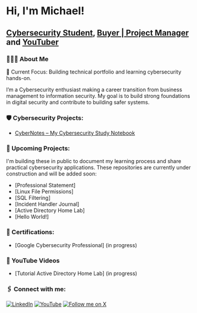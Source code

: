 <h1>Hi, I'm Michael! <br/></h1>

<h2><a href="https://github.com/MichaelLemosC/">Cybersecurity Student</a>, 
<a href="https://www.linkedin.com/in/michael-andre-lemos/">Buyer | Project Manager</a> and 
<a href="https://www.youtube.com/@michaellemosc">YouTuber</a></h2>

<h3>👨🏻‍💻 About Me</h3>
📅 Current Focus: Building technical portfolio and learning cybersecurity hands-on.

I’m a Cybersecurity enthusiast making a career transition from business management to information security. 
My goal is to build strong foundations in digital security and contribute to building safer systems.

<h3>🛡️ Cybersecurity Projects:</h3>

- [CyberNotes – My Cybersecurity Study Notebook](https://github.com/MichaelLemosC/CyberNotes-MichaelLemos)

<h3>🚧 Upcoming Projects:</h3>

I'm building these in public to document my learning process and share practical cybersecurity applications.
These repositories are currently under construction and will be added soon:

- [Professional Statement] <!--(https://github.com/MichaelLemosC/cybersecurity-portfolio/tree/main/professional-statement)-->
- [Linux File Permissions]<!--(https://github.com/MichaelLemosC/cybersecurity-portfolio/tree/main/linux-permissions)-->
- [SQL Filtering]<!--(https://github.com/MichaelLemosC/cybersecurity-portfolio/tree/main/sql-filtering)-->
- [Incident Handler Journal]<!--(https://github.com/MichaelLemosC/cybersecurity-portfolio/tree/main/incident-handler-journal)-->
- [Active Directory Home Lab]<!--(https://github.com/michaellemosc/Active-DirectoryURL)-->
- [Hello World!]<!--(https://github.com/michaellemosc/Hello-WorldURL)-->

<h3>📄 Certifications:</h3>

- [Google Cybersecurity Professional] (in progress)<!--(https://github.com/michaellemosc/Certificate)-->

<h3>🎥 YouTube Videos</h3>

- [Tutorial Active Directory Home Lab] (in progress)<!--(https://www.youtube.com/@michaellemoscURL)-->

<h3>🖇️ Connect with me:</h3>

[![LinkedIn](https://img.shields.io/badge/LinkedIn-0077B5?style=for-the-badge&logo=linkedin&logoColor=white)](https://www.linkedin.com/in/michael-andre-lemos/)
[![YouTube](https://img.shields.io/badge/YouTube-FF0000?style=for-the-badge&logo=youtube&logoColor=white)](https://www.youtube.com/@michaellemosc)
[![Follow me on X](https://img.shields.io/badge/Follow%20me%20on%20X-000000?style=for-the-badge&logo=twitter&logoColor=white)](https://twitter.com/michaellemosc)

[X]: https://x.com/michaellemosc
[YouTube]: https://www.youtube.com/@michaellemosc
[LinkedIn]: https://www.linkedin.com/in/michael-andre-lemos/

<!--
**michaellemosc/michaellemosc** is a ✨ _special_ ✨ repository because its `README.md` (this file) appears on your GitHub profile.

Here are some ideas to get you started:

- 🔭 I’m currently working on ...
- 🌱 I’m currently learning ...
- 👯 I’m looking to collaborate on ...
- 🤔 I’m looking for help with ...
- 💬 Ask me about ...
- 📫 How to reach me: ...
- 😄 Pronouns: ...
- ⚡ Fun fact: ...
-->
